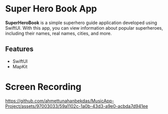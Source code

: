 
# Super Hero Book App

**SuperHeroBook** is a simple superhero guide application developed using SwiftUI. With this app, you can view information about popular superheroes, including their names, real names, cities, and more.
  
## Features
- SwiftUI
- MapKit

# Screen Recording
https://github.com/ahmettunahanbekdas/MusicApp-Project/assets/97003033/59a1102c-1a0b-43d3-a9e0-acbda7d941ee

